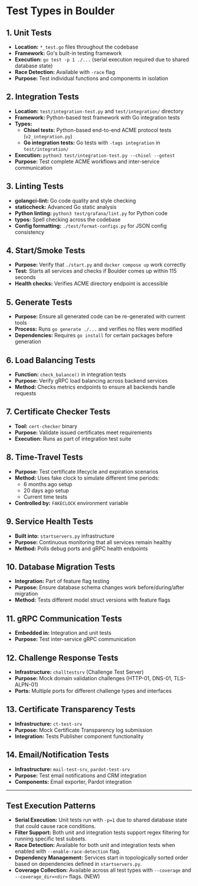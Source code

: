 # Test Types in Boulder

## 1. Unit Tests

- **Location:** `*_test.go` files throughout the codebase
- **Framework:** Go's built-in testing framework
- **Execution:** `go test -p 1 ./...` (serial execution required due to shared database state)
- **Race Detection:** Available with `-race` flag
- **Purpose:** Test individual functions and components in isolation

## 2. Integration Tests

- **Location:** `test/integration-test.py` and `test/integration/` directory
- **Framework:** Python-based test framework with Go integration tests
- **Types:**
  - **Chisel tests:** Python-based end-to-end ACME protocol tests (`v2_integration.py`)
  - **Go integration tests:** Go tests with `-tags integration` in `test/integration/`
- **Execution:** `python3 test/integration-test.py --chisel --gotest`
- **Purpose:** Test complete ACME workflows and inter-service communication

## 3. Linting Tests

- **golangci-lint:** Go code quality and style checking
- **staticcheck:** Advanced Go static analysis
- **Python linting:** `python3 test/grafana/lint.py` for Python code
- **typos:** Spell checking across the codebase
- **Config formatting:** `./test/format-configs.py` for JSON config consistency

## 4. Start/Smoke Tests

- **Purpose:** Verify that `./start.py` and `docker compose up` work correctly
- **Test:** Starts all services and checks if Boulder comes up within 115 seconds
- **Health checks:** Verifies ACME directory endpoint is accessible

## 5. Generate Tests

- **Purpose:** Ensure all generated code can be re-generated with current tools
- **Process:** Runs `go generate ./...` and verifies no files were modified
- **Dependencies:** Requires `go install` for certain packages before generation

## 6. Load Balancing Tests

- **Function:** `check_balance()` in integration tests
- **Purpose:** Verify gRPC load balancing across backend services
- **Method:** Checks metrics endpoints to ensure all backends handle requests

## 7. Certificate Checker Tests

- **Tool:** `cert-checker` binary
- **Purpose:** Validate issued certificates meet requirements
- **Execution:** Runs as part of integration test suite

## 8. Time-Travel Tests

- **Purpose:** Test certificate lifecycle and expiration scenarios
- **Method:** Uses fake clock to simulate different time periods:
  - 6 months ago setup
  - 20 days ago setup
  - Current time tests
- **Controlled by:** `FAKECLOCK` environment variable

## 9. Service Health Tests

- **Built into:** `startservers.py` infrastructure
- **Purpose:** Continuous monitoring that all services remain healthy
- **Method:** Polls debug ports and gRPC health endpoints

## 10. Database Migration Tests

- **Integration:** Part of feature flag testing
- **Purpose:** Ensure database schema changes work before/during/after migration
- **Method:** Tests different model struct versions with feature flags

## 11. gRPC Communication Tests

- **Embedded in:** Integration and unit tests
- **Purpose:** Test inter-service gRPC communication

## 12. Challenge Response Tests

- **Infrastructure:** `challtestsrv` (Challenge Test Server)
- **Purpose:** Mock domain validation challenges (HTTP-01, DNS-01, TLS-ALPN-01)
- **Ports:** Multiple ports for different challenge types and interfaces

## 13. Certificate Transparency Tests

- **Infrastructure:** `ct-test-srv`
- **Purpose:** Mock Certificate Transparency log submission
- **Integration:** Tests Publisher component functionality

## 14. Email/Notification Tests

- **Infrastructure:** `mail-test-srv`, `pardot-test-srv`
- **Purpose:** Test email notifications and CRM integration
- **Components:** Email exporter, Pardot integration

---

## Test Execution Patterns

- **Serial Execution:** Unit tests run with `-p=1` due to shared database state that could cause race conditions.
- **Filter Support:** Both unit and integration tests support regex filtering for running specific test subsets.
- **Race Detection:** Available for both unit and integration tests when enabled with  `--enable-race-detection` flag.
- **Dependency Management:** Services start in topologically sorted order based on dependencies defined in `startservers.py`.
- **Coverage Collection:** Available across all test types with `--coverage` and `--coverage_dir=<dir>` flags. (NEW)
